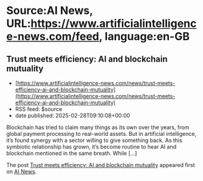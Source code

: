 # Source:AI News, URL:https://www.artificialintelligence-news.com/feed, language:en-GB

## Trust meets efficiency: AI and blockchain mutuality
 - [https://www.artificialintelligence-news.com/news/trust-meets-efficiency-ai-and-blockchain-mutuality](https://www.artificialintelligence-news.com/news/trust-meets-efficiency-ai-and-blockchain-mutuality)
 - RSS feed: $source
 - date published: 2025-02-28T09:10:08+00:00

<p>Blockchain has tried to claim many things as its own over the years, from global payment processing to real-world assets. But in artificial intelligence, it&#8217;s found synergy with a sector willing to give something back. As this symbiotic relationship has grown, it&#8217;s become routine to hear AI and blockchain mentioned in the same breath. While [&#8230;]</p>
<p>The post <a href="https://www.artificialintelligence-news.com/news/trust-meets-efficiency-ai-and-blockchain-mutuality/">Trust meets efficiency: AI and blockchain mutuality</a> appeared first on <a href="https://www.artificialintelligence-news.com">AI News</a>.</p>

